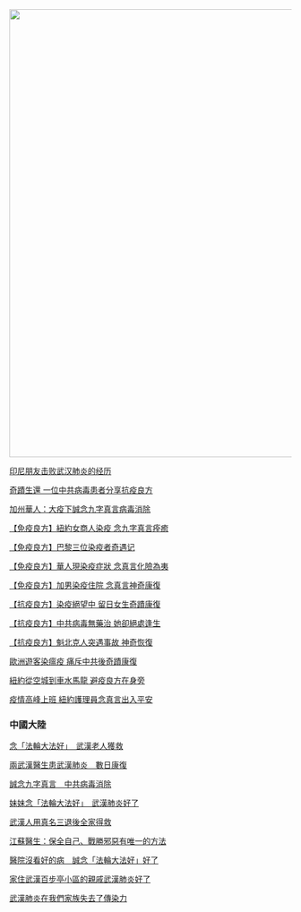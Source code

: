 <div align="center"><IMG SRC="zijiu-img/falundafagood.jpg" width=800></div>
<p>
<a href="https://big5.minghui.org/mh/articles/2021/1/29/%E5%8D%B0%E5%B0%BC%E6%9C%8B%E5%8F%8B%E6%93%8A%E6%95%97%E6%AD%A6%E6%BC%A2%E8%82%BA%E7%82%8E%E7%9A%84%E7%B6%93%E6%AD%B7-419244.html">印尼朋友击败武汉肺炎的经历</a><br>

<a href="https://www.epochtimes.com/b5/21/1/28/n12716783.htm">奇蹟生還 一位中共病毒患者分享抗疫良方</a><br>

<a href="https://www.epochtimes.com/b5/20/9/22/n12421063.htm">加州華人：大疫下誠念九字真言病毒消除</a><br>

<a href="https://www.epochtimes.com/b5/20/5/19/n12122008.htm">【免疫良方】紐約女商人染疫 念九字真言痊癒</a><br>

<a href="https://www.epochtimes.com/b5/20/5/21/n12127092.htm">【免疫良方】巴黎三位染疫者奇遇记</a><br>

<a href="https://www.epochtimes.com/b5/20/5/5/n12085023.htm">【免疫良方】華人現染疫症狀 念真言化險為夷</a><br>

<a href="https://www.epochtimes.com/b5/20/4/24/n12059010.htm">【免疫良方】加男染疫住院 念真言神奇康復</a><br>

<a href="https://www.epochtimes.com/b5/20/4/22/n12052679.htm">【抗疫良方】染疫絕望中 留日女生奇蹟康復</a><br>

<a href="https://www.epochtimes.com/b5/20/4/20/n12047472.htm">【抗疫良方】中共病毒無藥治 她卻絕處逢生</a><br>

<a href="https://www.epochtimes.com/b5/20/4/18/n12041036.htm">【抗疫良方】魁北克人突遇事故 神奇恢復</a><br>

<a href="https://www.epochtimes.com/b5/20/4/14/n12030636.htm">歐洲遊客染瘟疫 痛斥中共後奇蹟康復</a><br>

<a href="https://www.epochtimes.com/b5/20/6/30/n12221562.htm">紐約從空城到車水馬龍 避疫良方在身旁</a><br>

<a href="https://www.epochtimes.com/b5/20/5/21/n12127280.htm">疫情高峰上班 紐約護理員念真言出入平安</a><br>

<H3>中國大陸</H3>

<a href="https://big5.minghui.org/mh/articles/2021/1/24/%E5%BF%B5%E3%80%8C%E6%B3%95%E8%BC%AA%E5%A4%A7%E6%B3%95%E5%A5%BD%E3%80%8D-%E6%AD%A6%E6%BC%A2%E8%80%81%E4%BA%BA%E7%8D%B2%E6%95%91-419004.html">念「法輪大法好」　武漢老人獲救</a>


<a href="https://big5.minghui.org/mh/articles/2020/3/18/%E5%85%A9%E6%AD%A6%E6%BC%A2%E9%86%AB%E7%94%9F%E6%82%A3%E6%AD%A6%E6%BC%A2%E8%82%BA%E7%82%8E-%E6%95%B8%E6%97%A5%E5%BA%B7%E5%BE%A9-402638.html">兩武漢醫生患武漢肺炎　數日康復</a><br>

<a href="https://big5.minghui.org/mh/articles/2020/3/25/%E8%AA%A0%E5%BF%B5%E4%B9%9D%E5%AD%97%E7%9C%9F%E8%A8%80-%E4%B8%AD%E5%85%B1%E7%97%85%E6%AF%92%E6%B6%88%E9%99%A4-402916.html">誠念九字真言　中共病毒消除</a><br>


<a href="https://big5.minghui.org/mh/articles/2020/4/5/%E5%A6%B9%E5%A6%B9%E5%BF%B5%E3%80%8C%E6%B3%95%E8%BC%AA%E5%A4%A7%E6%B3%95%E5%A5%BD%E3%80%8D-%E6%AD%A6%E6%BC%A2%E8%82%BA%E7%82%8E%E5%A5%BD%E4%BA%86-403396.html">妹妹念「法輪大法好」　武漢肺炎好了</a><br>

<a href="https://big5.minghui.org/mh/articles/2020/4/4/%E6%AD%A6%E6%BC%A2%E4%BA%BA%E7%94%A8%E7%9C%9F%E5%90%8D%E4%B8%89%E9%80%80%E5%BE%8C%E5%85%A8%E5%AE%B6%E5%BE%97%E6%95%91-403381.html">武漢人用真名三退後全家得救</a><br>


<a href="http://tw.aboluowang.com/2020/0225/1413920.html">江蘇醫生：保全自己、戰勝邪惡有唯一的方法</a><br>

<a href="https://big5.minghui.org/mh/articles/2020/4/20/%E9%86%AB%E9%99%A2%E6%B2%92%E7%9C%8B%E5%A5%BD%E7%9A%84%E7%97%85-%E8%AA%A0%E5%BF%B5%E3%80%8C%E6%B3%95%E8%BC%AA%E5%A4%A7%E6%B3%95%E5%A5%BD%E3%80%8D%E5%A5%BD%E4%BA%86-404107.html">醫院沒看好的病　誠念「法輪大法好」好了</a><br>

<a href="https://big5.minghui.org/mh/articles/2020/4/19/%E5%AE%B6%E4%BD%8F%E6%AD%A6%E6%BC%A2%E7%99%BE%E6%AD%A5%E4%BA%AD%E5%B0%8F%E5%8D%80%E7%9A%84%E8%A6%AA%E6%88%9A%E6%AD%A6%E6%BC%A2%E8%82%BA%E7%82%8E%E5%A5%BD%E4%BA%86-404036.html">家住武漢百步亭小區的親戚武漢肺炎好了</a><br>

<a href="https://big5.minghui.org/mh/articles/2020/4/18/%E6%AD%A6%E6%BC%A2%E8%82%BA%E7%82%8E%E5%9C%A8%E6%88%91%E5%80%91%E5%AE%B6%E6%97%8F%E5%A4%B1%E5%8E%BB%E4%BA%86%E5%82%B3%E6%9F%93%E5%8A%9B-403987.html">武漢肺炎在我們家族失去了傳染力</a><br>
